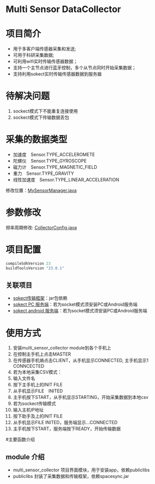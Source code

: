 Multi Sensor DataCollector
===

# 项目简介
* 用于多客户端传感器采集和发送;
* 可用于科研采集数据;
* 可利用wifi实时传输传感器数据；
* 支持一个主节点进行蓝牙控制，多个从节点同时开始采集数据；
* 支持利用sokect实时传输传感器数据到服务器

<imgs src="./imgs/s1.png" width=200 height = 380/>



# 待解决问题
1. sockect模式下不能重复连接使用
2. sockect模式下传输数据丢包

# 采集的数据类型
* 加速度　Sensor.TYPE_ACCELEROMETE
* 陀螺仪　Sensor.TYPE_GYROSCOPE
* 磁力计　Sensor.TYPE_MAGNETIC_FIELD
* 重力　Sensor.TYPE_GRAVITY
* 线性加速度　Sensor.TYPE_LINEAR_ACCELERATION

修改位置：[MySensorManager.java](publiclibs/src/main/java/com/leocai/publiclibs/multidecicealign/MySensorManager.java)

# 参数修改
频率周期修改: [CollectorConfig.java](multi_sensor_collector/src/main/java/com/leocai/multidevicesalign/CollectorConfig.java)

# 项目配置
```gradle
compileSdkVersion 23
buildToolsVersion "23.0.1"
```
## 关联项目
* [sokect传输框架](https://github.com/LeoCai/iSpaceSync)：jar包依赖
* [sokect PC 服务端](https://github.com/LeoCai/SpaceSync-PC-Demo)：若为socket模式须安装PC或Android服务端
* [sokect android 服务端](https://github.com/LeoCai/SpaceSync-Android-Demo)：若为socket模式须安装PC或Android服务端

# 使用方式
1. 安装multi_sensor_collector module到各个手机上
2. 在控制主手机上点击MASTER
3. 在传感器手机熵点击CLIENT，从手机显示CONNECTED, 主手机显示1 CONNCECTED
4. 若为本地采集CSV模式：
  1. 输入文件名
  2. 按下主手机上的INIT FILE
  3. 从手机显示FILE　INITED
  4. 主手机按下START，从手机显示STARTING，开始采集数据到本地csv
5. 若为sockect传输模式
  1. 输入主机IP地址
  2. 按下助手及上的INIT FILE
  3. 从手机显示FILE INITED，服务端显示...CONNECTED
  4. 主手机按下START，服务端按下READY，开始传输数据
  
#主要函数介绍
## module 介绍
* multi_sensor_collector 项目界面模块，用于安装app，依赖publiclibs
* publiclibs 封装了采集数据和传输框架，依赖spacesync.jar

